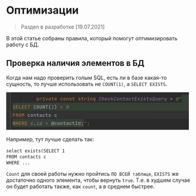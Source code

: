 # Оптимизации

> Раздел в разработке [19.07.2021]

В этой статье собраны правила, который помогут оптимизировать работу с БД.

## Проверка наличия элементов в БД

Когда нам надо проверить голым SQL, есть ли в базе какая-то сущность, то лучше использовать не `COUNT(1)`, а `SELECT EXISTS`. 

![db_existance_check](../images/db_existance_check.jpg)

Например, тут лучше сделать так:
```
select exists(SELECT 1
FROM contacts c
WHERE ...
```

`Count` для своей работы нужно пройтись `ПО ВСЕЙ таблице`, `EXISTS` же достаточно одного элемента, чтобы вернуть `true`. Т.е. в худшем случае он будет работать также, как `count`, а в среднем быстрее.